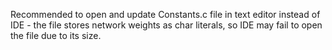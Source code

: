 Recommended to open and update Constants.c file in text editor instead of IDE - the file stores network weights as char literals, so IDE may fail to open the file due to its size.
